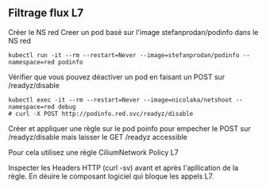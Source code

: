 ## Filtrage flux L7

Créer le NS red
Creer un pod basé sur l'image stefanprodan/podinfo dans le NS red
```shell
kubectl run -it --rm --restart=Never --image=stefanprodan/podinfo --namespace=red podinfo
```

Vérifier que vous pouvez déactiver un pod en faisant un POST sur /readyz/disable
```shell
kubectl exec -it --rm --restart=Never --image=nicolaka/netshoot --namespace=red debug
# curl -X POST http://podinfo.red.svc/readyz/disable
```

Créer et appliquer une règle sur le pod poinfo pour empecher le POST sur /readyz/disable mais laisser le GET /readyz accessible

Pour cela utilisez une règle CiliumNetwork Policy L7

Inspecter les Headers HTTP (curl -sv) avant et après l'apllication de la règle.
En déuire le composant logiciel qui bloque les appels L7.